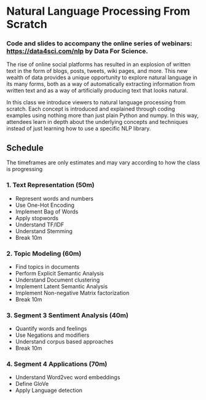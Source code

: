 # Natural Language Processing From Scratch

### Code and slides to accompany the online series of webinars: https://data4sci.com/nlp by Data For Science.

The rise of online social platforms has resulted in an explosion of written text in the form of blogs, posts, tweets, wiki pages, and more. This new wealth of data provides a unique opportunity to explore natural language in its many forms, both as a way of automatically extracting information from written text and as a way of artificially producing text that looks natural.

In this class we introduce viewers to natural language processing from scratch. Each concept is introduced and explained through coding examples using nothing more than just plain Python and numpy. In this way, attendees learn in depth about the underlying concepts and techniques instead of just learning how to use a specific NLP library.

## Schedule
The timeframes are only estimates and may vary according to how the class is progressing

### 1. Text Representation (50m)
- Represent words and numbers
- Use One-Hot Encoding
- Implement Bag of Words
- Apply stopwords
- Understand TF/IDF
- Understand Stemming
- Break 10m

### 2. Topic Modeling (60m)

- Find topics in documents
- Perform Explicit Semantic Analysis
- Understand Document clustering
- Implement Latent Semantic Analysis
- Implement Non-negative Matrix factorization
- Break 10m

### 3. Segment 3 Sentiment Analysis (40m)
- Quantify words and feelings
- Use Negations and modifiers
- Understand corpus based approaches
- Break 10m

### 4. Segment 4 Applications (70m)
- Understand Word2vec word embeddings
- Define GloVe
- Apply Language detection
